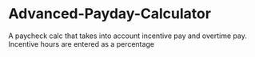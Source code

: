 # Advanced-Payday-Calculator
A paycheck calc that takes into account incentive pay and overtime pay. Incentive hours are entered as a percentage
